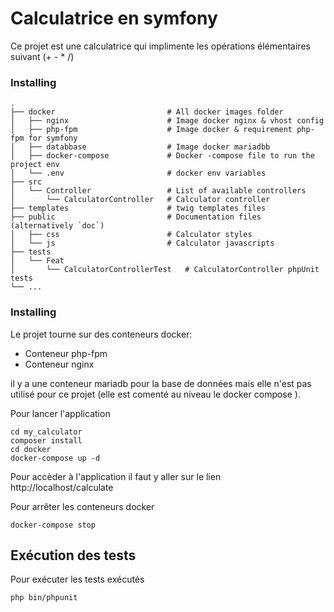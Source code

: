 # Calculatrice en symfony

Ce projet est une calculatrice qui implimente les opérations élémentaires suivant (+ - * /)


### Installing

    .
    ├── docker                         # All docker images folder
    │   ├── nginx                      # Image docker nginx & vhost config
    │   ├── php-fpm                    # Image docker & requirement php-fpm for symfony
    │   ├── databbase                  # Image docker mariadbb
    │   ├── docker-compose             # Docker -compose file to run the project env
    │   └── .env                       # docker env variables
    ├── src
    │   └── Controller                 # List of available controllers
    │       └── CalculatorController   # Calculator controller
    ├── templates                      # twig templates files
    ├── public                         # Documentation files (alternatively `doc`)
    │   ├── css                        # Calculator styles
    │   └── js                         # Calculator javascripts
    ├── tests 
    │   └── Feat 
    │       └── CalculatorControllerTest   # CalculatorController phpUnit tests
    └── ...


### Installing

Le projet tourne sur des conteneurs docker:

- Conteneur php-fpm
- Conteneur nginx 

il y a une conteneur mariadb pour la base de données mais elle n'est pas utilisé pour ce projet (elle est comenté au niveau le docker compose ).


Pour lancer l'application

```
cd my_calculator
composer install
cd docker
docker-compose up -d
```

Pour accèder à l'application il faut y aller sur le lien http://localhost/calculate


Pour arrêter les conteneurs docker

```
docker-compose stop
```

## Exécution des tests


Pour exécuter les tests exécutés

```
php bin/phpunit
```
